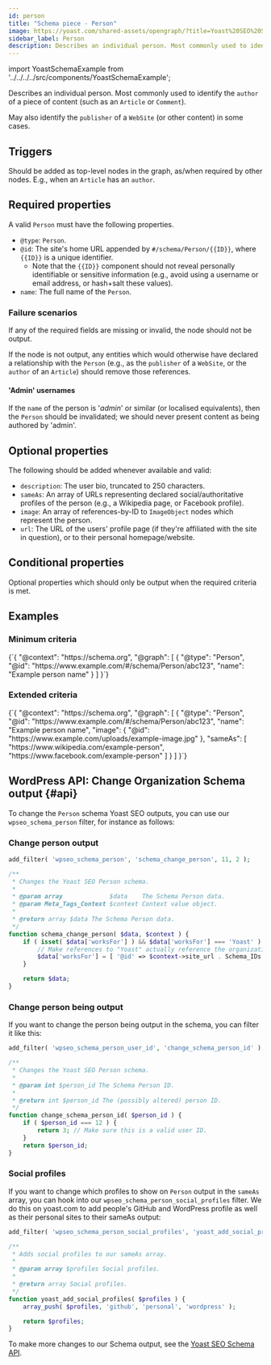 ```yaml
---
id: person
title: "Schema piece - Person"
image: https://yoast.com/shared-assets/opengraph/?title=Yoast%20SEO%20Schema%20piece:%20Person
sidebar_label: Person
description: Describes an individual person. Most commonly used to identify the 'author' of a piece of content.
---
```

import YoastSchemaExample from '../../../../src/components/YoastSchemaExample';

Describes an individual person. Most commonly used to identify the `author` of a piece of content (such as an `Article` or `Comment`).

May also identify the `publisher` of a `WebSite` (or other content) in some cases.

## Triggers
Should be added as top-level nodes in the graph, as/when required by other nodes. E.g., when an `Article` has an `author`.

## Required properties
A valid `Person` must have the following properties.

* `@type`: `Person`.
* `@id`: The site's home URL appended by `#/schema/Person/{{ID}}`, where `{{ID}}` is a unique identifier.
  * Note that the `{{ID}}` component should not reveal personally identifiable or sensitive information (e.g., avoid using a username or email address, or hash+salt these values).
* `name`: The full name of the `Person`.

### Failure scenarios
If any of the required fields are missing or invalid, the node should not be output.

If the node is not output, any entities which would otherwise have declared a relationship with the `Person` (e.g., as the `publisher` of a `WebSite`, or the `author` of an `Article`) should remove those references.

#### 'Admin' usernames
If the `name` of the person is '*admin*' or similar (or localised equivalents), then the `Person` should be invalidated; we should never present content as being authored by 'admin'.

## Optional properties
The following should be added whenever available and valid:

* `description`: The user bio, truncated to 250 characters.
* `sameAs`: An array of URLs representing declared social/authoritative profiles of the person (e.g., a Wikipedia page, or Facebook profile).
* `image`: An array of references-by-ID to `ImageObject` nodes which represent the person.
* `url`: The URL of the users' profile page (if they're affiliated with the site in question), or to their personal homepage/website.

## Conditional properties
Optional properties which should only be output when the required criteria is met.

## Examples

### Minimum criteria

<YoastSchemaExample>
{`{
      "@context": "https://schema.org",
      "@graph": [
          {
              "@type": "Person",
              "@id": "https://www.example.com/#/schema/Person/abc123",
              "name": "Example person name"
          }
      ]
  }`}
</YoastSchemaExample>

### Extended criteria

<YoastSchemaExample>
{`{
      "@context": "https://schema.org",
      "@graph": [
          {
              "@type": "Person",
              "@id": "https://www.example.com/#/schema/Person/abc123",
              "name": "Example person name",
              "image": {
                  "@id": "https://www.example.com/uploads/example-image.jpg"
              },
              "sameAs": [
                  "https://www.wikipedia.com/example-person",
                  "https://www.facebook.com/example-person"
              ]
          }
      ]
  }`}
</YoastSchemaExample>

## WordPress API: Change Organization Schema output {#api}

To change the `Person` schema Yoast SEO outputs, you can use our `wpseo_schema_person` filter, for instance as follows:

### Change person output
```php
add_filter( 'wpseo_schema_person', 'schema_change_person', 11, 2 );

/**
 * Changes the Yoast SEO Person schema.
 *
 * @param array             $data    The Schema Person data.
 * @param Meta_Tags_Context $context Context value object.
 *
 * @return array $data The Schema Person data.
 */
function schema_change_person( $data, $context ) {
	if ( isset( $data['worksFor'] ) && $data['worksFor'] === 'Yoast' ) {
		// Make references to "Yoast" actually reference the organization's graph piece.
		$data['worksFor'] = [ '@id' => $context->site_url . Schema_IDs::ORGANIZATION_HASH ];
	}

	return $data;
}
```

### Change person being output

If you want to change the person being output in the schema, you can filter it like this:

```php
add_filter( 'wpseo_schema_person_user_id', 'change_schema_person_id' );

/**
 * Changes the Yoast SEO Person schema.
 *
 * @param int $person_id The Schema Person ID.
 *
 * @return int $person_id The (possibly altered) person ID.
 */
function change_schema_person_id( $person_id ) {
    if ( $person_id === 12 ) {
        return 3; // Make sure this is a valid user ID.
    }
    return $person_id;
}
```

### Social profiles
If you want to change which profiles to show on `Person` output in the `sameAs` array, you can hook into our `wpseo_schema_person_social_profiles` filter. We do this on yoast.com to add people's GitHub and WordPress profile as well as their personal sites to their sameAs output:

```php
add_filter( 'wpseo_schema_person_social_profiles', 'yoast_add_social_profiles' );

/**
 * Adds social profiles to our sameAs array.
 *
 * @param array $profiles Social profiles.
 *
 * @return array Social profiles.
 */
function yoast_add_social_profiles( $profiles ) {
    array_push( $profiles, 'github', 'personal', 'wordpress' );

    return $profiles;
}
```

To make more changes to our Schema output, see the [Yoast SEO Schema API](../api.md).
